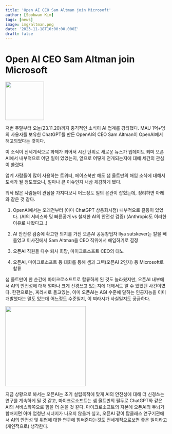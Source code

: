 ```yaml
---
title: 'Open AI CEO Sam Altman join Microsoft'
author: [Soohwan Kim]
tags: [news]
image: img/altman.png
date: '2023-11-18T10:00:00.000Z'
draft: false
---
```


# Open AI CEO Sam Altman join Microsoft
  
<img src="https://github.com/sooftware/sooftware.io/assets/42150335/04cfd1e2-af0a-4955-afd7-9efd8b5369db" height=120>

저번 주말부터 오늘(23.11.20)까지 충격적인 소식이 AI 업계를 강타했다. MAU 1억+명의 사용자를 보유한 ChatGPT를 만든 OpenAI의 CEO Sam Altman이 OpenAI에서 해고되었다는 것이다.
  
이 소식이 전세계적으로 화제가 되어서 시간 단위로 새로운 뉴스가 업데이트 되며 오픈 AI에서 내부적으로 어떤 일이 있었는지, 앞으로 어떻게 전개되는지에 대해 세간의 관심이 쏠렸다.  
  
업계 사람들이 많이 사용하는 트위터, 페이스북만 해도 샘 올트만의 해임 소식에 대해서 도배가 될 정도였으니, 얼마나 큰 이슈인지 새삼 체감하게 됐다.  
  
워낙 많은 사람들이 관심을 가지다보니 어느정도 일의 윤관이 잡혔는데, 정리하면 아래와 같은 것 같다.  
  
1. OpenAI에서는 오래전부터 (아마 ChatGPT 상용화시점) 내부적으로 갈등이 있었다. (AI의 서비스화 및 빠른공개 vs 철저한 AI의 안전성 검증) (Anthropic도 이러한 이유로 나왔다고..)

2. AI 안전성 검증에 확고한 의지를 가진 오픈AI 공동창업자 Ilya sutskever는 칼을 빼들었고 이사진에서 Sam Altman을 CEO 직위에서 해임하기로 결정

3. 오픈AI 직원들 다수 퇴사 희망, 마이크로소프트 CEO의 대노

4. 오픈AI, 마이크로소프트 등 대화를 통해 샘과 그렉(오픈AI 2인자) 등 Microsoft로 합류
  
샘 올트만이 한 순간에 마이크로소프트로 합류하게 된 것도 놀라웠지만, 오픈AI 내부에서 AI의 안전성에 대해 얼마나 크게 신경쓰고 있는지에 대해서도 알 수 있었던 사건이였다. 한편으로는, 찌라시로 돌고있는, 이미 오픈AI는 AGI 수준에 달하는 인공지능을 이미 개발했다는 말도 있는데 어느정도 수준일지, 이 찌라시가 사실일지도 궁금하다.  
  
<img src="https://github.com/sooftware/sooftware.io/assets/42150335/0a60849b-6bde-4bb9-9cb5-8ab129fe22f8" height=250>

지금 상황으로 봐서는 오픈AI는 초기 설립목적에 맞게 AI의 안전성에 대해 더 신경쓰는 연구를 계속하게 될 것 같고, 마이크로소프트는 샘 올트만의 필두로 ChatGPT와 같은 AI의 서비스화쪽으로 힘을 더 쏟을 것 같다. 마이크로소프트의 자본에 오픈AI의 두뇌가 합쳐지면 아마 엄청난 시너지가 나오지 않을까 싶고, 오픈AI 같이 탑클래스 연구기관에서 AI의 안전성 및 위협에 대한 연구에 힘써준다는것도 전세계적으로보면 좋은 일이라고 (개인적으로) 생각한다.  
  
